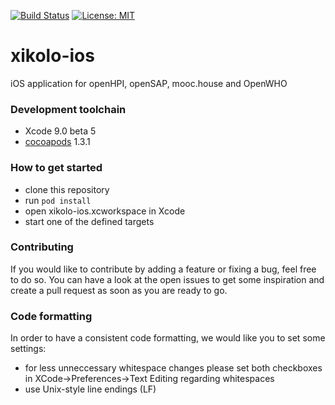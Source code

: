 [![Build Status](https://travis-ci.org/openHPI/xikolo-ios.svg?branch=master)](https://travis-ci.org/openHPI/xikolo-ios)
[![License: MIT](https://img.shields.io/badge/License-MIT-yellow.svg)](https://opensource.org/licenses/MIT)


# xikolo-ios
iOS application for openHPI, openSAP, mooc.house and OpenWHO

### Development toolchain
- Xcode 9.0 beta 5
- [cocoapods](https://cocoapods.org/) 1.3.1

### How to get started
- clone this repository
- run `pod install`
- open xikolo-ios.xcworkspace in Xcode
- start one of the defined targets

### Contributing
If you would like to contribute by adding a feature or fixing a bug, feel free to do so. You can have a look at the open issues to get some inspiration and create a pull request as soon as you are ready to go.

### Code formatting
In order to have a consistent code formatting, we would like you to set some settings:
- for less unneccessary whitespace changes please set both checkboxes in XCode->Preferences->Text Editing regarding whitespaces
- use Unix-style line endings (LF)

